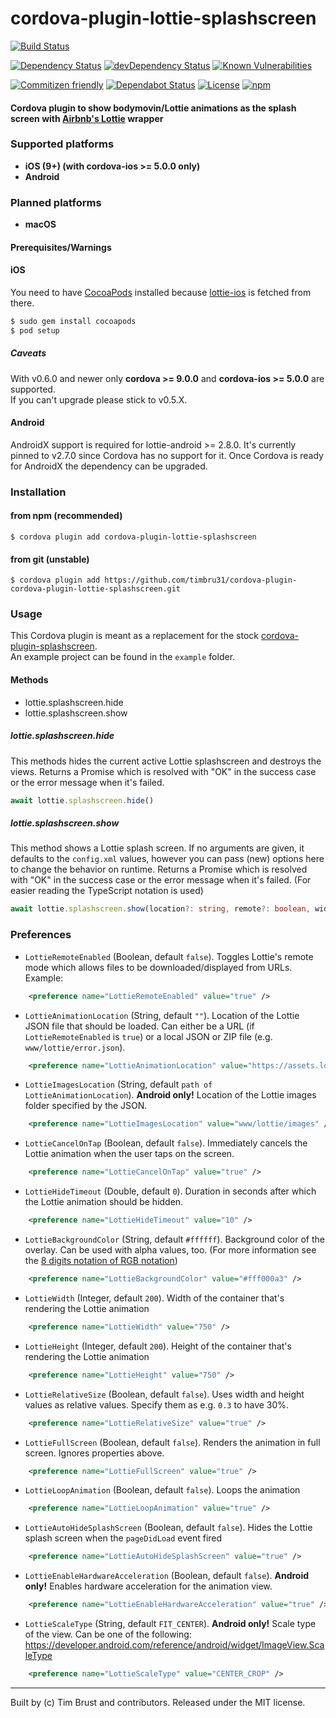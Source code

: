 # cordova-plugin-lottie-splashscreen
[![Build Status](https://travis-ci.org/timbru31/cordova-plugin-lottie-splashscreen.svg?branch=master)](https://travis-ci.org/timbru31/cordova-plugin-lottie-splashscreen)

[![Dependency Status](https://david-dm.org/timbru31/cordova-plugin-lottie-splashscreen.svg)](https://david-dm.org/timbru31/cordova-plugin-lottie-splashscreen)
[![devDependency Status](https://david-dm.org/timbru31/cordova-plugin-lottie-splashscreen/dev-status.svg)](https://david-dm.org/timbru31/cordova-plugin-lottie-splashscreen#info=devDependencies)
[![Known Vulnerabilities](https://snyk.io/test/github/timbru31/cordova-plugin-lottie-splashscreen/badge.svg)](https://snyk.io/test/github/timbru31/cordova-plugin-lottie-splashscreen)

[![Commitizen friendly](https://img.shields.io/badge/commitizen-friendly-brightgreen.svg)](http://commitizen.github.io/cz-cli/)
[![Dependabot Status](https://api.dependabot.com/badges/status?host=github&repo=timbru31/cordova-plugin-lottie-splashscreen)](https://dependabot.com)
[![License](https://img.shields.io/badge/License-MIT-blue.svg)](LICENSE)
[![npm](https://img.shields.io/npm/v/cordova-plugin-lottie-splashscreen.svg)](https://www.npmjs.com/package/cordova-plugin-lottie-splashscreen)

#### Cordova plugin to show bodymovin/Lottie animations as the splash screen with [Airbnb's Lottie](http://airbnb.io/lottie/) wrapper

### Supported platforms

* **iOS (9+) (with cordova-ios >= 5.0.0 only)**
* **Android**

### Planned platforms

* **macOS**

#### Prerequisites/Warnings

#### iOS
You need to have [CocoaPods](https://cocoapods.org/) installed because [lottie-ios](https://cocoapods.org/pods/lottie-ios) is fetched from there.  
```sh
$ sudo gem install cocoapods
$ pod setup
```

##### Caveats
With v0.6.0 and newer only **cordova >= 9.0.0** and **cordova-ios >= 5.0.0** are supported.  
If you can't upgrade please stick to v0.5.X.

#### Android
AndroidX support is required for lottie-android >= 2.8.0. It's currently pinned to v2.7.0 since Cordova has no support for it. Once Cordova is ready for AndroidX the dependency can be upgraded.

### Installation

#### from npm (recommended)
`$ cordova plugin add cordova-plugin-lottie-splashscreen`

#### from git (unstable)
`$ cordova plugin add https://github.com/timbru31/cordova-plugin-cordova-plugin-lottie-splashscreen.git`

### Usage

This Cordova plugin is meant as a replacement for the stock [cordova-plugin-splashscreen](https://github.com/apache/cordova-plugin-splashscreen).  
An example project can be found in the `example` folder.

#### Methods

* lottie.splashscreen.hide
* lottie.splashscreen.show

##### lottie.splashscreen.hide

This methods hides the current active Lottie splashscreen and destroys the views. Returns a Promise which is resolved with "OK" in the success case or the error message when it's failed.
```js
await lottie.splashscreen.hide()
```

##### lottie.splashscreen.show

This method shows a Lottie splash screen. If no arguments are given, it defaults to the `config.xml` values, however you can pass (new) options here to change the behavior on runtime. Returns a Promise which is resolved with "OK" in the success case or the error message when it's failed. (For easier reading the TypeScript notation is used)

```ts
await lottie.splashscreen.show(location?: string, remote?: boolean, width?: number, height?: number)
```

### Preferences

* `LottieRemoteEnabled` (Boolean, default `false`). Toggles Lottie's remote mode which allows files to be downloaded/displayed from URLs. Example:
```xml
    <preference name="LottieRemoteEnabled" value="true" />
```

* `LottieAnimationLocation` (String, default `""`). Location of the Lottie JSON file that should be loaded. Can either be a URL (if `LottieRemoteEnabled` is `true`) or a local JSON or ZIP file (e.g. `www/lottie/error.json`).
```xml
    <preference name="LottieAnimationLocation" value="https://assets.lottiefiles.com/datafiles/99nA1a7mkSF3Oz8/data.json" />
```

* `LottieImagesLocation` (String, default `path of LottieAnimationLocation`). **Android only!** Location of the Lottie images folder specified by the JSON.
```xml
    <preference name="LottieImagesLocation" value="www/lottie/images" />
```

* `LottieCancelOnTap` (Boolean, default `false`). Immediately cancels the Lottie animation when the user taps on the screen.
```xml
    <preference name="LottieCancelOnTap" value="true" />
```

* `LottieHideTimeout` (Double, default `0`). Duration in seconds after which the Lottie animation should be hidden.
```xml
    <preference name="LottieHideTimeout" value="10" />
```

* `LottieBackgroundColor` (String, default `#ffffff`). Background color of the overlay. Can be used with alpha values, too. (For more information see the [8 digits notation of RGB notation](https://drafts.csswg.org/css-color/#hex-notation))
```xml
    <preference name="LottieBackgroundColor" value="#fff000a3" />
```

* `LottieWidth` (Integer, default `200`). Width of the container that's rendering the Lottie animation
```xml
    <preference name="LottieWidth" value="750" />
```

* `LottieHeight` (Integer, default `200`). Height of the container that's rendering the Lottie animation
```xml
    <preference name="LottieHeight" value="750" />
```

* `LottieRelativeSize` (Boolean, default `false`). Uses width and height values as relative values. Specify them as e.g. `0.3` to have 30%.
```xml
    <preference name="LottieRelativeSize" value="true" />
```

* `LottieFullScreen` (Boolean, default `false`). Renders the animation in full screen. Ignores properties above.
```xml
    <preference name="LottieFullScreen" value="true" />
```

* `LottieLoopAnimation` (Boolean, default `false`). Loops the animation
```xml
    <preference name="LottieLoopAnimation" value="true" />
```

* `LottieAutoHideSplashScreen` (Boolean, default `false`). Hides the Lottie splash screen when the `pageDidLoad` event fired
```xml
    <preference name="LottieAutoHideSplashScreen" value="true" />
```

* `LottieEnableHardwareAcceleration` (Boolean, default `false`). **Android only!** Enables hardware acceleration for the animation view.
```xml
    <preference name="LottieEnableHardwareAcceleration" value="true" />
```

* `LottieScaleType` (String, default `FIT_CENTER`). **Android only!** Scale type of the view. Can be one of the following: https://developer.android.com/reference/android/widget/ImageView.ScaleType
```xml
    <preference name="LottieScaleType" value="CENTER_CROP" />
```

---
Built by (c) Tim Brust and contributors. Released under the MIT license.
